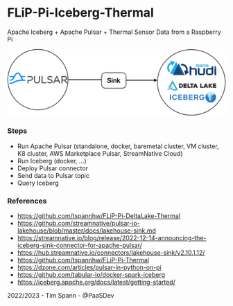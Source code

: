 # FLiP-Pi-Iceberg-Thermal
Apache Iceberg + Apache Pulsar + Thermal Sensor Data from a Raspberry Pi

![ice](https://raw.githubusercontent.com/streamnative/pulsar-io-lakehouse/v2.10.1.12/docs/lakehouse-sink.png)


### Steps

* Run Apache Pulsar (standalone, docker, baremetal cluster, VM cluster, K8 cluster, AWS Marketplace Pulsar, StreamNative Cloud)
* Run Iceberg (docker, ...)
* Deploy Pulsar connector
* Send data to Pulsar topic
* Query Iceberg




### References

* https://github.com/tspannhw/FLiP-Pi-DeltaLake-Thermal
* https://github.com/streamnative/pulsar-io-lakehouse/blob/master/docs/lakehouse-sink.md
* https://streamnative.io/blog/release/2022-12-14-announcing-the-iceberg-sink-connector-for-apache-pulsar/
* https://hub.streamnative.io/connectors/lakehouse-sink/v2.10.1.12/
* https://github.com/tspannhw/FLiP-Pi-Thermal
* https://dzone.com/articles/pulsar-in-python-on-pi
* https://github.com/tabular-io/docker-spark-iceberg
* https://iceberg.apache.org/docs/latest/getting-started/


2022/2023 - Tim Spann - @PaaSDev
